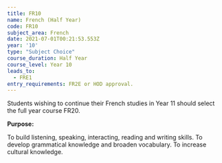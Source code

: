 ```yaml
---
title: FR10
name: French (Half Year)
code: FR10
subject_area: French
date: 2021-07-01T00:21:53.553Z
year: '10'
type: "Subject Choice"
course_duration: Half Year
course_level: Year 10
leads_to:
  - FRE1
entry_requirements: FR2E or HOD approval.
---
```

Students wishing to continue their French studies in Year 11 should select the full year course FR20.

**Purpose:**

To build listening, speaking, interacting, reading and writing skills. To develop grammatical knowledge and broaden vocabulary. To increase cultural knowledge.